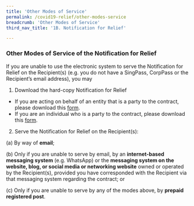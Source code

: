 ```yaml
---
title: 'Other Modes of Service'
permalink: /covid19-relief/other-modes-service
breadcrumb: 'Other Modes of Service'
third_nav_title: '1B. Notification for Relief'

---
```


### Other Modes of Service of the Notification for Relief ### 
If you are unable to use the electronic system to serve the Notification for Relief on the Recipient(s) (e.g. you do not have a SingPass, CorpPass or the Recipient’s email address), you may 

1.	Download the hard-copy Notification for Relief

*	If you are acting on behalf of an entity that is a party to the contract, please download this [form](https://www.mlaw.gov.sg/files/covid19-forms/Form-1-Entity.docx).
*	If you are an individual who is a party to the contract, please download this [form](https://www.mlaw.gov.sg/files/covid19-forms/Form-1-individual.docx).  


2. Serve the Notification for Relief on the Recipient(s): 

(a)	 By way of **email**; 

(b)	 Only if you are unable to serve by email, by an **internet-based messaging system** (e.g. WhatsApp) or the **messaging system on the website, blog, or social media or networking website** owned or operated by the Recipient(s), provided you have corresponded with the Recipient via that messaging system regarding the contract; or

(c)	 Only if you are unable to serve by any of the modes above, by **prepaid registered post**.
